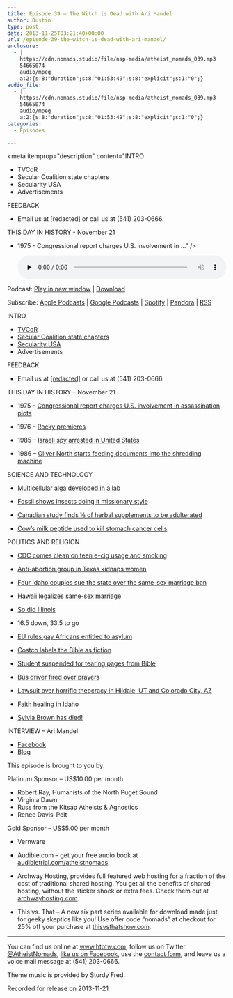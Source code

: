```yaml
---
title: Episode 39 – The Witch is Dead with Ari Mandel
author: Dustin
type: post
date: 2013-11-25T03:21:40+00:00
url: /episode-39-the-witch-is-dead-with-ari-mandel/
enclosure:
  - |
    https://cdn.nomads.studio/file/nsp-media/atheist_nomads_039.mp3
    54665074
    audio/mpeg
    a:2:{s:8:"duration";s:8:"01:53:49";s:8:"explicit";s:1:"0";}
audio_file:
  - |
    https://cdn.nomads.studio/file/nsp-media/atheist_nomads_039.mp3
    54665074
    audio/mpeg
    a:2:{s:8:"duration";s:8:"01:53:49";s:8:"explicit";s:1:"0";}
categories:
  - Episodes

---
```

<div itemscope itemtype="http://schema.org/AudioObject">
  <meta itemprop="name" content="Episode 39 – The Witch is Dead with Ari Mandel" />
  
  <meta itemprop="uploadDate" content="2013-11-24T20:21:40-07:00" />
  
  <meta itemprop="encodingFormat" content="audio/mpeg" />
  
  <meta itemprop="duration" content="PT1H53M49S" />
  
  <meta itemprop="description" content="INTRO
* TVCoR
* Secular Coalition state chapters
* Secularity USA
* Advertisements

FEEDBACK

* Email us at [redacted] or call us at (541) 203-0666.

THIS DAY IN HISTORY - November 21

* 1975 - Congressional report charges U.S. involvement in ..." />
  
  <meta itemprop="contentUrl" content="https://dts.podtrac.com/redirect.mp3/cdn.nomads.studio/file/nsp-media/atheist_nomads_039.mp3" />
  
  <meta itemprop="contentSize" content="52.1" />
  </p> 
  
  <div class="powerpress_player" id="powerpress_player_8294">
    <audio class="wp-audio-shortcode" id="audio-5199-38" preload="none" style="width: 100%;" controls="controls"><source type="audio/mpeg" src="https://dts.podtrac.com/redirect.mp3/cdn.nomads.studio/file/nsp-media/atheist_nomads_039.mp3?_=38" /><a href="https://dts.podtrac.com/redirect.mp3/cdn.nomads.studio/file/nsp-media/atheist_nomads_039.mp3">https://dts.podtrac.com/redirect.mp3/cdn.nomads.studio/file/nsp-media/atheist_nomads_039.mp3</a></audio>
  </div>
</div>

<p class="powerpress_links powerpress_links_mp3">
  Podcast: <a href="https://dts.podtrac.com/redirect.mp3/cdn.nomads.studio/file/nsp-media/atheist_nomads_039.mp3" class="powerpress_link_pinw" target="_blank" title="Play in new window" onclick="return powerpress_pinw('https://htotw.com/?powerpress_pinw=5199-podcast');" rel="nofollow">Play in new window</a> | <a href="https://dts.podtrac.com/redirect.mp3/cdn.nomads.studio/file/nsp-media/atheist_nomads_039.mp3" class="powerpress_link_d" title="Download" rel="nofollow" download="atheist_nomads_039.mp3">Download</a>
</p>

<p class="powerpress_links powerpress_subscribe_links">
  Subscribe: <a href="https://podcasts.apple.com/us/podcast/humanists-take-on-the-world/id530050098?mt=2&ls=1" class="powerpress_link_subscribe powerpress_link_subscribe_itunes" target="_blank" title="Subscribe on Apple Podcasts" rel="nofollow">Apple Podcasts</a> | <a href="https://www.google.com/podcasts?feed=aHR0cDovL2F0aGVpc3Rub21hZHMubGlic3luLmNvbS9yc3M%3D" class="powerpress_link_subscribe powerpress_link_subscribe_googleplay" target="_blank" title="Subscribe on Google Podcasts" rel="nofollow">Google Podcasts</a> | <a href="https://open.spotify.com/show/3LzK2xZGike6Tc1GEMtMbr?si=LieN9SNuTpq96smuaUsH8A" class="powerpress_link_subscribe powerpress_link_subscribe_spotify" target="_blank" title="Subscribe on Spotify" rel="nofollow">Spotify</a> | <a href="https://www.pandora.com/podcast/atheist-nomads/PC:10122?corr=62071012&part=ug" class="powerpress_link_subscribe powerpress_link_subscribe_pandora" target="_blank" title="Subscribe on Pandora" rel="nofollow">Pandora</a> | <a href="https://htotw.com/feed/podcast/" class="powerpress_link_subscribe powerpress_link_subscribe_rss" target="_blank" title="Subscribe via RSS" rel="nofollow">RSS</a>
</p>

INTRO  
* <a href="http://www.tvcor.org" target="_blank" rel="noopener">TVCoR</a>  
* <a href="http://states.secular.org/states" target="_blank" rel="noopener">Secular Coalition state chapters</a>  
* <a href="http://secularity-usa.org/our-mission/" target="_blank" rel="noopener">Secularity USA</a>  
* Advertisements

FEEDBACK

* Email us at <a href="mailto:[redacted]" target="_blank" rel="noopener">[redacted]</a> or call us at (541) 203-0666.

THIS DAY IN HISTORY &#8211; November 21

* 1975 &#8211; <a href="http://www.history.com/this-day-in-history/congressional-report-charges-us-involvement-in-assassination-plots" target="_blank" rel="noopener">Congressional report charges U.S. involvement in assassination plots</a>

* 1976 &#8211; <a href="http://www.history.com/this-day-in-history/rocky-premieres" target="_blank" rel="noopener">Rocky premieres</a>

* 1985 &#8211; <a href="http://www.history.com/this-day-in-history/israeli-spy-arrested-in-united-states" target="_blank" rel="noopener">Israeli spy arrested in United States</a>

* 1986 &#8211; <a href="http://www.history.com/this-day-in-history/oliver-north-starts-feeding-documents-into-the-shredding-machine" target="_blank" rel="noopener">Oliver North starts feeding documents into the shredding machine</a>

SCIENCE AND TECHNOLOGY

* <a href="http://www.newscientist.com/article/dn24535-alga-takes-first-evolutionary-leap-to-multicellularity.html?cmpid=RSS%7CNSNS%7C2012-GLOBAL%7Conline-news#.UnqHDnWnf08" target="_blank" rel="noopener">Multicellular alga developed in a lab</a>

* <a href="http://www.newscientist.com/article/dn24538-oldest-sex-fossil-shows-bugs-did-it-missionary-style.html?cmpid=RSS|NSNS|2012-GLOBAL|online-news#.Uns0mHWnf08" target="_blank" rel="noopener">Fossil shows insects doing it missionary style</a>

* <a href="http://www.nytimes.com/2013/11/05/science/herbal-supplements-are-often-not-what-they-seem.html?ref=science&_r=2&" target="_blank" rel="noopener">Canadian study finds ⅓ of herbal supplements to be adulterated</a>

* <a href="http://www.alphagalileo.org/ViewItem.aspx?ItemId=136242&CultureCode=en" target="_blank" rel="noopener">Cow’s milk peptide used to kill stomach cancer cells</a>

POLITICS AND RELIGION

* <a href="http://reason.com/blog/2013/11/20/cdc-belatedly-reveals-that-smoking-by-te" target="_blank" rel="noopener">CDC comes clean on teen e-cig usage and smoking</a>

* <a href="http://www.news.com.au/world/antiabortion-extremists-urge-kidnapping-of-women-on-way-to-clinic/story-fndir2ev-1226757470246" target="_blank" rel="noopener">Anti-abortion group in Texas kidnaps women</a>

* <a href="http://www.latimes.com/nation/nationnow/la-na-nn-four-couples-sue-idaho-same-sex-marriage-20131108,0,3829304.story#axzz2k5p2d01u" target="_blank" rel="noopener">Four Idaho couples sue the state over the same-sex marriage ban</a>

* <a href="http://www.huffingtonpost.com/2013/11/13/marriage-equality-hawaii_n_4269424.html" target="_blank" rel="noopener">Hawaii legalizes same-sex marriage</a>

* <a href="http://www.latimes.com/nation/nationnow/la-na-nn-illinois-becomes-latest-state-to-approve-samesex-marriage-20131120,0,4038792.story#axzz2lDNTIdaY" target="_blank" rel="noopener">So did Illinois</a>

* 16.5 down, 33.5 to go

* <a href="http://www.telegraph.co.uk/news/worldnews/europe/eu/10432984/EU-rules-that-gay-Africans-are-entitled-to-asylum.html" target="_blank" rel="noopener">EU rules gay Africans entitled to asylum</a>

* <a href="http://www.foxnews.com/opinion/2013/11/18/costco-bible-is-fiction/" target="_blank" rel="noopener">Costco labels the Bible as fiction</a>

* <a href="http://www.rawstory.com/rs/2013/11/04/teen-says-school-suspended-him-for-protesting-anti-gay-bullying-by-tearing-pages-from-bible/" target="_blank" rel="noopener">Student suspended for tearing pages from Bible</a>

* <a href="http://gawker.com/bus-driver-fired-after-praying-with-students-1459947374" target="_blank" rel="noopener">Bus driver fired over prayers</a>

* <a href="http://www.sltrib.com/sltrib/news/57025876-78/church-flds-allred-jeffs.html.csp" target="_blank" rel="noopener">Lawsuit over horrific theocracy in Hildale, UT and Colorado City, AZ</a>

* <a href="http://www.katu.com/news/investigators/Fallen-followers-Investigation-finds-10-more-dead-children-of-faith-healers-231050911.html" target="_blank" rel="noopener">Faith healing in Idaho</a>

* <a href="http://www.cnn.com/2013/11/20/showbiz/sylvia-browne-dies/" target="_blank" rel="noopener">Sylvia Brown has died!</a>

INTERVIEW &#8211; Ari Mandel  
* <a href="https://www.facebook.com/rachmuna" target="_blank" rel="noopener">Facebook</a>  
* <a href="http://heathenhassid.blogspot.com/" target="_blank" rel="noopener">Blog</a>

This episode is brought to you by:

Platinum Sponsor – US$10.00 per month  
* Robert Ray, Humanists of the North Puget Sound  
* Virginia Dawn  
* Russ from the Kitsap Atheists & Agnostics  
* Renee Davis-Pelt

Gold Sponsor – US$5.00 per month  
* Vernware

* Audible.com &#8211; get your free audio book at <a href="audibletrial.com/atheistnomads" target="_blank" rel="noopener">audibletrial.com/atheistnomads</a>.  
* Archway Hosting, provides full featured web hosting for a fraction of the cost of traditional shared hosting. You get all the benefits of shared hosting, without the sticker shock or extra fees. Check them out at <a href="http://archwayhosting.com/" target="_blank" rel="noopener">archwayhosting.com</a>.  
* This vs. That &#8211; A new six part series available for download made just for geeky skeptics like you! Use offer code &#8220;nomads&#8221; at checkout for 25% off your purchase at <a href="http://www.thisvsthatshow.com/" target="_blank" rel="noopener">thisvsthatshow.com</a>.

<hr width="500" />

You can find us online at <a href="https://www.htotw.com/" target="_blank" rel="noopener">www.htotw.com</a>, follow us on Twitter <a href="https://twitter.com/AtheistNomads" target="_blank" rel="noopener">@AtheistNomads</a>, <a href="https://htotw.com/facebook" target="_blank" rel="noopener">like us on Facebook</a>, use the [contact form](https://htotw.com/contact), and leave us a voice mail message at (541) 203-0666.

Theme music is provided by Sturdy Fred.

Recorded for release on 2013-11-21